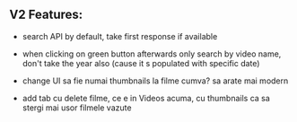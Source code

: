 V2 Features:
-------------------------------------------------
- search API by default, take first response if available

- when clicking on green button afterwards only search by video name, don't take the year also (cause it s populated with specific date)

- change UI sa fie numai thumbnails la filme cumva? sa arate mai modern

- add tab cu delete filme, ce e in Videos acuma, cu thumbnails ca sa stergi mai usor filmele vazute